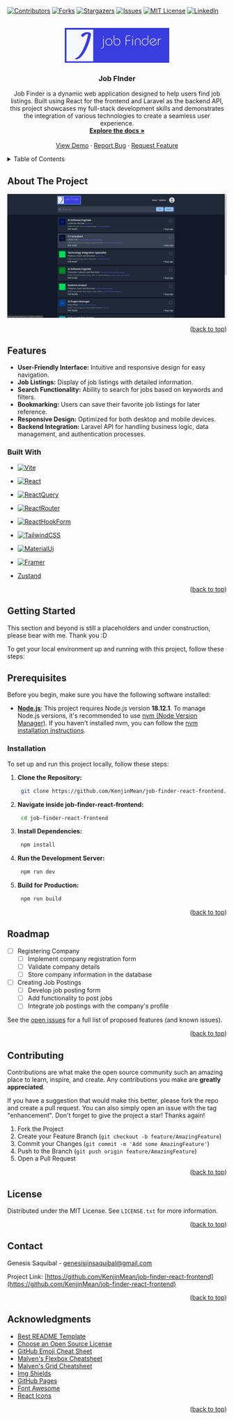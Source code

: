 <!-- Improved compatibility of back to top link: See: https://github.com/othneildrew/Best-README-Template/pull/73 -->

<a name="readme-top"></a>

<!--
*** Thanks for checking out the Best-README-Template. If you have a suggestion
*** that would make this better, please fork the repo and create a pull request
*** or simply open an issue with the tag "enhancement".
*** Don't forget to give the project a star!
*** Thanks again! Now go create something AMAZING! :D
-->

<!-- PROJECT SHIELDS -->
<!--
*** I'm using markdown "reference style" links for readability.
*** Reference links are enclosed in brackets [ ] instead of parentheses ( ).
*** See the bottom of this document for the declaration of the reference variables
*** for contributors-url, forks-url, etc. This is an optional, concise syntax you may use.
*** https://www.markdownguide.org/basic-syntax/#reference-style-links
-->

[![Contributors][contributors-shield]][contributors-url]
[![Forks][forks-shield]][forks-url]
[![Stargazers][stars-shield]][stars-url]
[![Issues][issues-shield]][issues-url]
[![MIT License][license-shield]][license-url]
[![LinkedIn][linkedin-shield]][linkedin-url]

<!-- PROJECT LOGO -->
<br />
<div align="center">
  <a href="https://github.com/KenjinMean/job-finder-react-frontend">
    <img src="src/assets/logo/JobFinderLogo.png" alt="Logo" height="80">
  </a>

<h3 align="center">Job FInder</h3>

  <p align="center">
    Job Finder is a dynamic web application designed to help users find job listings. Built using React for the frontend and Laravel as the backend API, this project showcases my full-stack development skills and demonstrates the integration of various technologies to create a seamless user experience.
    <br />
    <a href="https://github.com/KenjinMean/job-finder-react-frontend"><strong>Explore the docs »</strong></a>
    <br />
    <br />
    <a href="https://github.com/KenjinMean/job-finder-react-frontend">View Demo</a>
    ·
    <a href="https://github.com/KenjinMean/job-finder-react-frontend/issues/new?labels=bug&template=bug-report---.md">Report Bug</a>
    ·
    <a href="https://github.com/KenjinMean/job-finder-react-frontend/issues/new?labels=enhancement&template=feature-request---.md">Request Feature</a>
  </p>
</div>

<!-- TABLE OF CONTENTS -->
<details>
  <summary>Table of Contents</summary>
  <ol>
    <li>
      <a href="#about-the-project">About The Project</a>
      <ul>
        <li><a href="#built-with">Built With</a></li>
      </ul>
    </li>
    <li>
      <a href="#getting-started">Getting Started</a>
      <ul>
        <li><a href="#prerequisites">Prerequisites</a></li>
        <li><a href="#installation">Installation</a></li>
      </ul>
    </li>
    <li><a href="#usage">Usage</a></li>
    <li><a href="#roadmap">Roadmap</a></li>
    <li><a href="#contributing">Contributing</a></li>
    <li><a href="#license">License</a></li>
    <li><a href="#contact">Contact</a></li>
    <li><a href="#acknowledgments">Acknowledgments</a></li>
  </ol>
</details>

<!-- ABOUT THE PROJECT -->

## About The Project

[![Product Name Screen Shot](src/assets/app/home.PNG)](src/assets/app/home.PNG)

<!-- Here's a blank template to get started: To avoid retyping too much info. Do a search and replace with your text editor for the following: `KenjinMean`, `job-finder-react-frontend`, `twitter_handle`, `genesis-saquibal-9b99a5245/`, `gmail`, `genesisjinsaquibal`, `Job FInder`, `Job Finder is a dynamic web application designed to help users find job listings. Built using React for the frontend and Laravel as the backend API, this project showcases my full-stack development skills and demonstrates the integration of various technologies to create a seamless user experience.` -->

<p align="right">(<a href="#readme-top">back to top</a>)</p>

## Features

- **User-Friendly Interface:** Intuitive and responsive design for easy navigation.
- **Job Listings:** Display of job listings with detailed information.
- **Search Functionality:** Ability to search for jobs based on keywords and filters.
- **Bookmarking:** Users can save their favorite job listings for later reference.
- **Responsive Design:** Optimized for both desktop and mobile devices.
- **Backend Integration:** Laravel API for handling business logic, data management, and authentication processes.

### Built With

- [![Vite][Vite]][Vite-url]
- [![React][React.js]][React-url]
- [![ReactQuery][React.Query]][React-Query-url]
- [![ReactRouter][React.Router]][React-Router-url]
- [![ReactHookForm][React.Hook.Form]][React-Form-url]
- [![TailwindCSS][TailwindCSS]][TailwindCSS-url]
- [![MaterialUi][MaterialUI]][MaterialUI-url]
- [![Framer][Framer]][Framer-url]
- [Zustand](https://zustand-demo.pmnd.rs/)

  <!-- - [![Next][Next.js]][Next-url] -->
  <!-- - [![Vue][Vue.js]][Vue-url] -->
  <!-- - [![Angular][Angular.io]][Angular-url] -->
  <!-- - [![Svelte][Svelte.dev]][Svelte-url] -->
  <!-- - [![Laravel][Laravel.com]][Laravel-url] -->
  <!-- - [![Bootstrap][Bootstrap.com]][Bootstrap-url] -->
  <!-- - [![JQuery][JQuery.com]][JQuery-url] -->

<p align="right">(<a href="#readme-top">back to top</a>)</p>

<!-- GETTING STARTED -->

## Getting Started

This section and beyond is still a placeholders and under construction, please bear with me. Thank you :D

To get your local environment up and running with this project, follow these steps:

## Prerequisites

Before you begin, make sure you have the following software installed:

- **[Node.js](https://nodejs.org/)**: This project requires Node.js version **18.12.1**. To manage Node.js versions, it's recommended to use [nvm (Node Version Manager)](https://github.com/nvm-sh/nvm). If you haven't installed nvm, you can follow the [nvm installation instructions](https://github.com/nvm-sh/nvm#installing-and-updating).

### Installation

To set up and run this project locally, follow these steps:

1. **Clone the Repository:**

   ```sh
    git clone https://github.com/KenjinMean/job-finder-react-frontend.git

   ```

2. **Navigate inside job-finder-react-frontend:**

   ```sh
    cd job-finder-react-frontend
   ```

3. **Install Dependencies:**

   ```sh
    npm install
   ```

4. **Run the Development Server:**

   ```sh
    npm run dev
   ```

5. **Build for Production:**
   ```sh
    npm run build
   ```

<p align="right">(<a href="#readme-top">back to top</a>)</p>

<!-- ROADMAP -->

## Roadmap

- [ ] Registering Company
  - [ ] Implement company registration form
  - [ ] Validate company details
  - [ ] Store company information in the database
- [ ] Creating Job Postings
  - [ ] Develop job posting form
  - [ ] Add functionality to post jobs
  - [ ] Integrate job postings with the company's profile

See the [open issues](https://github.com/KenjinMean/job-finder-react-frontend/issues) for a full list of proposed features (and known issues).

<p align="right">(<a href="#readme-top">back to top</a>)</p>

<!-- CONTRIBUTING -->

## Contributing

Contributions are what make the open source community such an amazing place to learn, inspire, and create. Any contributions you make are **greatly appreciated**.

If you have a suggestion that would make this better, please fork the repo and create a pull request. You can also simply open an issue with the tag "enhancement".
Don't forget to give the project a star! Thanks again!

1. Fork the Project
2. Create your Feature Branch (`git checkout -b feature/AmazingFeature`)
3. Commit your Changes (`git commit -m 'Add some AmazingFeature'`)
4. Push to the Branch (`git push origin feature/AmazingFeature`)
5. Open a Pull Request

<p align="right">(<a href="#readme-top">back to top</a>)</p>

<!-- LICENSE -->

## License

Distributed under the MIT License. See `LICENSE.txt` for more information.

<p align="right">(<a href="#readme-top">back to top</a>)</p>

<!-- CONTACT -->

## Contact

<!--
Your Name - [@twitter_handle](https://twitter.com/twitter_handle) - genesisjinsaquibal@gmail.com -->

Genesis Saquibal - genesisjinsaquibal@gmail.com

Project Link: [https://github.com/KenjinMean/job-finder-react-frontend](https://github.com/KenjinMean/job-finder-react-frontend)

<p align="right">(<a href="#readme-top">back to top</a>)</p>

<!-- ACKNOWLEDGMENTS -->

## Acknowledgments

- [Best README Template](https://github.com/othneildrew/Best-README-Template/tree/master)
- [Choose an Open Source License](https://choosealicense.com)
- [GitHub Emoji Cheat Sheet](https://www.webpagefx.com/tools/emoji-cheat-sheet)
- [Malven's Flexbox Cheatsheet](https://flexbox.malven.co/)
- [Malven's Grid Cheatsheet](https://grid.malven.co/)
- [Img Shields](https://shields.io)
- [GitHub Pages](https://pages.github.com)
- [Font Awesome](https://fontawesome.com)
- [React Icons](https://react-icons.github.io/react-icons/search)
<!-- - []()


- []()
- []() -->

<p align="right">(<a href="#readme-top">back to top</a>)</p>

<!-- MARKDOWN LINKS & IMAGES -->
<!-- https://www.markdownguide.org/basic-syntax/#reference-style-links -->

[contributors-shield]: https://img.shields.io/github/contributors/KenjinMean/job-finder-react-frontend.svg?style=for-the-badge
[contributors-url]: https://github.com/KenjinMean/job-finder-react-frontend/graphs/contributors
[forks-shield]: https://img.shields.io/github/forks/KenjinMean/job-finder-react-frontend.svg?style=for-the-badge
[forks-url]: https://github.com/KenjinMean/job-finder-react-frontend/network/members
[stars-shield]: https://img.shields.io/github/stars/KenjinMean/job-finder-react-frontend.svg?style=for-the-badge
[stars-url]: https://github.com/KenjinMean/job-finder-react-frontend/stargazers
[issues-shield]: https://img.shields.io/github/issues/KenjinMean/job-finder-react-frontend.svg?style=for-the-badge
[issues-url]: https://github.com/KenjinMean/job-finder-react-frontend/issues
[license-shield]: https://img.shields.io/github/license/KenjinMean/job-finder-react-frontend.svg?style=for-the-badge
[license-url]: https://github.com/KenjinMean/job-finder-react-frontend/blob/main/LICENSE.txt
[linkedin-shield]: https://img.shields.io/badge/-LinkedIn-black.svg?style=for-the-badge&logo=linkedin&colorB=555
[linkedin-url]: https://linkedin.com/in/genesis-saquibal-9b99a5245/
[product-screenshot]: images/screenshot.png
[Next.js]: https://img.shields.io/badge/next.js-000000?style=for-the-badge&logo=nextdotjs&logoColor=white
[Next-url]: https://nextjs.org/
[React.js]: https://img.shields.io/badge/React-20232A?style=for-the-badge&logo=react&logoColor=61DAFB
[React-url]: https://reactjs.org/
[React.Query]: https://img.shields.io/badge/-React%20Query-FF4154?style=for-the-badge&logo=react%20query&logoColor=white
[React-Query-url]: https://tanstack.com/query/v3
[React.Router]: https://img.shields.io/badge/React_Router-CA4245?style=for-the-badge&logo=react-router&logoColor=white
[React-Router-url]: https://reactrouter.com/en/main
[React.Hook.Form]: https://img.shields.io/badge/React%20Hook%20Form-%23EC5990.svg?style=for-the-badge&logo=reacthookform&logoColor=white
[React-Form-url]: https://react-hook-form.com/
[Bootstrap.com]: https://img.shields.io/badge/Bootstrap-563D7C?style=for-the-badge&logo=bootstrap&logoColor=white
[Bootstrap-url]: https://getbootstrap.com
[JQuery.com]: https://img.shields.io/badge/jQuery-0769AD?style=for-the-badge&logo=jquery&logoColor=white
[JQuery-url]: https://jquery.com
[TailwindCSS]: https://img.shields.io/badge/tailwindcss-%2338B2AC.svg?style=for-the-badge&logo=tailwind-css&logoColor=white
[TailwindCSS-url]: https://tailwindcss.com/
[Framer]: https://img.shields.io/badge/Framer-black?style=for-the-badge&logo=framer&logoColor=blue
[Framer-url]: https://www.framer.com/motion/
[Vite]: https://img.shields.io/badge/vite-%23646CFF.svg?style=for-the-badge&logo=vite&logoColor=white
[Vite-url]: https://vitejs.dev/
[MaterialUI]: https://img.shields.io/badge/Material%20UI-007FFF?style=for-the-badge&logo=mui&logoColor=white
[MaterialUI-url]: https://mui.com/
